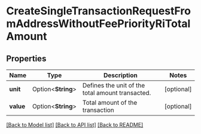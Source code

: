 # CreateSingleTransactionRequestFromAddressWithoutFeePriorityRiTotalAmount

## Properties

Name | Type | Description | Notes
------------ | ------------- | ------------- | -------------
**unit** | Option<**String**> | Defines the unit of the total amount transacted. | [optional]
**value** | Option<**String**> | Total amount of the transaction | [optional]

[[Back to Model list]](../README.md#documentation-for-models) [[Back to API list]](../README.md#documentation-for-api-endpoints) [[Back to README]](../README.md)


